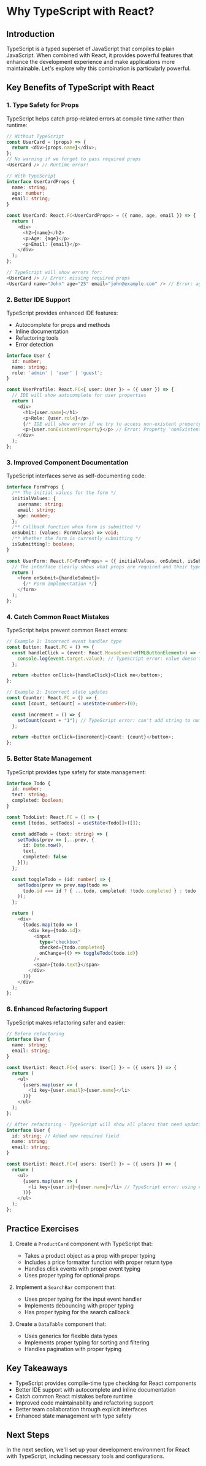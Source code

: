# Why TypeScript with React?

## Introduction

TypeScript is a typed superset of JavaScript that compiles to plain JavaScript. When combined with React, it provides powerful features that enhance the development experience and make applications more maintainable. Let's explore why this combination is particularly powerful.

## Key Benefits of TypeScript with React

### 1. Type Safety for Props

TypeScript helps catch prop-related errors at compile time rather than runtime:

```typescript
// Without TypeScript
const UserCard = (props) => {
  return <div>{props.name}</div>;
};
// No warning if we forget to pass required props
<UserCard /> // Runtime error!

// With TypeScript
interface UserCardProps {
  name: string;
  age: number;
  email: string;
}

const UserCard: React.FC<UserCardProps> = ({ name, age, email }) => {
  return (
    <div>
      <h2>{name}</h2>
      <p>Age: {age}</p>
      <p>Email: {email}</p>
    </div>
  );
};

// TypeScript will show errors for:
<UserCard /> // Error: missing required props
<UserCard name="John" age="25" email="john@example.com" /> // Error: age should be number
```

### 2. Better IDE Support

TypeScript provides enhanced IDE features:
- Autocomplete for props and methods
- Inline documentation
- Refactoring tools
- Error detection

```typescript
interface User {
  id: number;
  name: string;
  role: 'admin' | 'user' | 'guest';
}

const UserProfile: React.FC<{ user: User }> = ({ user }) => {
  // IDE will show autocomplete for user properties
  return (
    <div>
      <h1>{user.name}</h1>
      <p>Role: {user.role}</p>
      {/* IDE will show error if we try to access non-existent property */}
      <p>{user.nonExistentProperty}</p> // Error: Property 'nonExistentProperty' does not exist
    </div>
  );
};
```

### 3. Improved Component Documentation

TypeScript interfaces serve as self-documenting code:

```typescript
interface FormProps {
  /** The initial values for the form */
  initialValues: {
    username: string;
    email: string;
    age: number;
  };
  /** Callback function when form is submitted */
  onSubmit: (values: FormValues) => void;
  /** Whether the form is currently submitting */
  isSubmitting?: boolean;
}

const UserForm: React.FC<FormProps> = ({ initialValues, onSubmit, isSubmitting }) => {
  // The interface clearly shows what props are required and their types
  return (
    <form onSubmit={handleSubmit}>
      {/* Form implementation */}
    </form>
  );
};
```

### 4. Catch Common React Mistakes

TypeScript helps prevent common React errors:

```typescript
// Example 1: Incorrect event handler type
const Button: React.FC = () => {
  const handleClick = (event: React.MouseEvent<HTMLButtonElement>) => {
    console.log(event.target.value); // TypeScript error: value doesn't exist on button
  };

  return <button onClick={handleClick}>Click me</button>;
};

// Example 2: Incorrect state updates
const Counter: React.FC = () => {
  const [count, setCount] = useState<number>(0);

  const increment = () => {
    setCount(count + "1"); // TypeScript error: can't add string to number
  };

  return <button onClick={increment}>Count: {count}</button>;
};
```

### 5. Better State Management

TypeScript provides type safety for state management:

```typescript
interface Todo {
  id: number;
  text: string;
  completed: boolean;
}

const TodoList: React.FC = () => {
  const [todos, setTodos] = useState<Todo[]>([]);

  const addTodo = (text: string) => {
    setTodos(prev => [...prev, {
      id: Date.now(),
      text,
      completed: false
    }]);
  };

  const toggleTodo = (id: number) => {
    setTodos(prev => prev.map(todo =>
      todo.id === id ? { ...todo, completed: !todo.completed } : todo
    ));
  };

  return (
    <div>
      {todos.map(todo => (
        <div key={todo.id}>
          <input
            type="checkbox"
            checked={todo.completed}
            onChange={() => toggleTodo(todo.id)}
          />
          <span>{todo.text}</span>
        </div>
      ))}
    </div>
  );
};
```

### 6. Enhanced Refactoring Support

TypeScript makes refactoring safer and easier:

```typescript
// Before refactoring
interface User {
  name: string;
  email: string;
}

const UserList: React.FC<{ users: User[] }> = ({ users }) => {
  return (
    <ul>
      {users.map(user => (
        <li key={user.email}>{user.name}</li>
      ))}
    </ul>
  );
};

// After refactoring - TypeScript will show all places that need updating
interface User {
  id: string; // Added new required field
  name: string;
  email: string;
}

const UserList: React.FC<{ users: User[] }> = ({ users }) => {
  return (
    <ul>
      {users.map(user => (
        <li key={user.id}>{user.name}</li> // TypeScript error: using email as key
      ))}
    </ul>
  );
};
```

## Practice Exercises

1. Create a `ProductCard` component with TypeScript that:
   - Takes a product object as a prop with proper typing
   - Includes a price formatter function with proper return type
   - Handles click events with proper event typing
   - Uses proper typing for optional props

2. Implement a `SearchBar` component that:
   - Uses proper typing for the input event handler
   - Implements debouncing with proper typing
   - Has proper typing for the search callback

3. Create a `DataTable` component that:
   - Uses generics for flexible data types
   - Implements proper typing for sorting and filtering
   - Handles pagination with proper typing

## Key Takeaways

- TypeScript provides compile-time type checking for React components
- Better IDE support with autocomplete and inline documentation
- Catch common React mistakes before runtime
- Improved code maintainability and refactoring support
- Better team collaboration through explicit interfaces
- Enhanced state management with type safety

## Next Steps

In the next section, we'll set up your development environment for React with TypeScript, including necessary tools and configurations. 